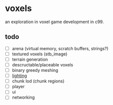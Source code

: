 # voxels

an exploration in voxel game development in c99.

## todo

- [ ] arena (virtual memory, scratch buffers, strings?)
- [ ] textured voxels (stb_image)
- [ ] terrain generation
- [ ] descructable/placeable voxels
- [ ] binary greedy meshing
- [ ] [lighting](https://0fps.net/2018/02/21/voxel-lighting/)
- [ ] chunk lod (chunk regions)
- [ ] player
- [ ] ui
- [ ] networking
